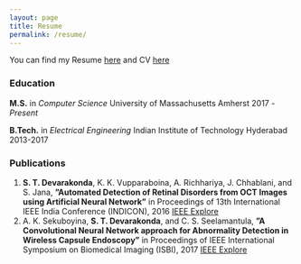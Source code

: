 ```yaml
---
layout: page
title: Resume
permalink: /resume/
---
```


You can find my Resume [here](Resume_SuryaTejaD.pdf) and CV [here](Resume_SuryaTejaD.pdf)

### Education
**M.S.** in *Computer Science*
University of Massachusetts Amherst
2017 - *Present*

**B.Tech.** in *Electrical Engineering*
Indian Institute of Technology Hyderabad
2013-2017

### Publications
1. **S. T. Devarakonda**, K. K. Vupparaboina, A. Richhariya, J. Chhablani, and S. Jana, **”Automated Detection of Retinal Disorders from OCT Images using Artificial Neural Network”** in Proceedings of 13th International IEEE India Conference (INDICON), 2016
[IEEE Explore](https://ieeexplore.ieee.org/document/7838882/)
2. A. K. Sekuboyina, **S. T. Devarakonda**, and C. S. Seelamantula, **”A Convolutional Neural Network approach for Abnormality Detection in Wireless Capsule Endoscopy”** in Proceedings of IEEE International Symposium on Biomedical Imaging (ISBI), 2017
[IEEE Explore](https://ieeexplore.ieee.org/document/7950698/)

